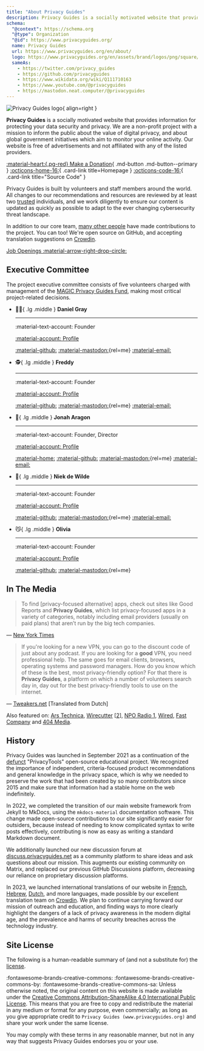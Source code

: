```yaml
---
title: "About Privacy Guides"
description: Privacy Guides is a socially motivated website that provides information for protecting your data security and privacy.
schema:
  "@context": https://schema.org
  "@type": Organization
  "@id": https://www.privacyguides.org/
  name: Privacy Guides
  url: https://www.privacyguides.org/en/about/
  logo: https://www.privacyguides.org/en/assets/brand/logos/png/square/pg-yellow.png
  sameAs:
    - https://twitter.com/privacy_guides
    - https://github.com/privacyguides
    - https://www.wikidata.org/wiki/Q111710163
    - https://www.youtube.com/@privacyguides
    - https://mastodon.neat.computer/@privacyguides
---
```

![Privacy Guides logo](assets/brand/logos/png/square/pg-yellow.png){ align=right }

**Privacy Guides** is a socially motivated website that provides information for protecting your data security and privacy. We are a non-profit project with a mission to inform the public about the value of digital privacy, and about global government initiatives which aim to monitor your online activity. Our website is free of advertisements and not affiliated with any of the listed providers.

[:material-heart:{.pg-red} Make a Donation](about/donate.md){ .md-button .md-button--primary }
[:octicons-home-16:](https://www.privacyguides.org){ .card-link title=Homepage }
[:octicons-code-16:](https://github.com/privacyguides/privacyguides.org){ .card-link title="Source Code" }

Privacy Guides is built by volunteers and staff members around the world. All changes to our recommendations and resources are reviewed by at least two [trusted](https://discuss.privacyguides.net/u?group=team&order=solutions&period=all) individuals, and we work diligently to ensure our content is updated as quickly as possible to adapt to the ever changing cybersecurity threat landscape.

In addition to our core team, [many other people](about/contributors.md) have made contributions to the project. You can too! We're open source on GitHub, and accepting translation suggestions on [Crowdin](https://crowdin.com/project/privacyguides).

[Job Openings :material-arrow-right-drop-circle:](about/jobs.md)

## Executive Committee
<!-- markdownlint-disable MD030 -->

The project executive committee consists of five volunteers charged with management of the [MAGIC Privacy Guides Fund](https://magicgrants.org/funds/privacy_guides), making most critical project-related decisions.

<div class="grid cards" markdown>

-   :polar_bear:{ .lg .middle } **Daniel Gray**

    ---

    :material-text-account: Founder

    [:material-account: Profile](https://discuss.privacyguides.net/u/dngray)

    [:material-github:](<https://github.com/dngray> "GitHub")
    [:material-mastodon:](https://mastodon.social/@dngray "@dngray@mastodon.social"){rel=me}
    [:material-email:](mailto:dngray@privacyguides.org "Email")

-   :detective:{ .lg .middle } **Freddy**

    ---

    :material-text-account: Founder

    [:material-account: Profile](https://discuss.privacyguides.net/u/freddy)

    [:material-github:](https://github.com/freddy-m "GitHub")
    [:material-mastodon:](https://social.lol/@freddy "@freddy@social.lol"){rel=me}
    [:material-email:](mailto:freddy@privacyguides.org "Email")

-   :robot:{ .lg .middle } **Jonah Aragon**

    ---

    :material-text-account: Founder, Director

    [:material-account: Profile](https://discuss.privacyguides.net/u/jonah)

    [:material-home:](https://www.jonaharagon.com "Homepage")
    [:material-github:](https://github.com/jonaharagon "GitHub")
    [:material-mastodon:](https://mastodon.neat.computer/@jonah "@jonah@neat.computer"){rel=me}
    [:material-email:](mailto:jonah@privacyguides.org "Email")

-   :cactus:{ .lg .middle } **Niek de Wilde**

    ---

    :material-text-account: Founder

    [:material-account: Profile](https://discuss.privacyguides.net/u/Niek-de-Wilde)

    [:material-github:](https://github.com/blacklight447 "GitHub")
    [:material-mastodon:](https://mastodon.social/@blacklight447 "@blacklight447@mastodon.social"){rel=me}
    [:material-email:](mailto:niekdewilde@privacyguides.org "Email")

-   :smirk_cat:{ .lg .middle } **Olivia**

    ---

    :material-text-account: Founder

    [:material-account: Profile](https://discuss.privacyguides.net/u/olivia)

    [:material-github:](https://github.com/hook9 "GitHub")
    [:material-mastodon:](https://mastodon.neat.computer/@oliviablob "@oliviablob@neat.computer"){rel=me}

</div>

## In The Media

> To find [privacy-focused alternative] apps, check out sites like Good Reports and **Privacy Guides**, which list privacy-focused apps in a variety of categories, notably including email providers (usually on paid plans) that aren’t run by the big tech companies.

— [New York Times](https://nytimes.com/wirecutter/guides/online-security-social-media-privacy)

> If you're looking for a new VPN, you can go to the discount code of just about any podcast. If you are looking for a **good** VPN, you need professional help. The same goes for email clients, browsers, operating systems and password managers. How do you know which of these is the best, most privacy-friendly option? For that there is **Privacy Guides**, a platform on which a number of volunteers search day in, day out for the best privacy-friendly tools to use on the internet.

— [Tweakers.net](https://tweakers.net/reviews/10568/op-zoek-naar-privacyvriendelijke-tools-niek-de-wilde-van-privacy-guides.html) [Translated from Dutch]

Also featured on: [Ars Technica](https://arstechnica.com/gadgets/2022/02/is-firefox-ok), [Wirecutter](https://nytimes.com/wirecutter/guides/practical-guide-to-securing-windows-pc) [[2](https://nytimes.com/wirecutter/guides/practical-guide-to-securing-your-mac)], [NPO Radio 1](https://nporadio1.nl/nieuws/binnenland/8eaff3a2-8b29-4f63-9b74-36d2b28b1fe1/ooit-online-eens-wat-doms-geplaatst-ga-jezelf-eens-googlen-en-kijk-dan-wat-je-tegenkomt), [Wired](https://wired.com/story/firefox-mozilla-2022), [Fast Company](https://fastcompany.com/91167564/mozilla-wants-you-to-love-firefox-again) and [404 Media](https://404media.co/privacy-service-optery-faces-backlash-after-plan-to-send-openai-user-data).

## History

Privacy Guides was launched in September 2021 as a continuation of the [defunct](about/privacytools.md) "PrivacyTools" open-source educational project. We recognized the importance of independent, criteria-focused product recommendations and general knowledge in the privacy space, which is why we needed to preserve the work that had been created by so many contributors since 2015 and make sure that information had a stable home on the web indefinitely.

In 2022, we completed the transition of our main website framework from Jekyll to MkDocs, using the `mkdocs-material` documentation software. This change made open-source contributions to our site significantly easier for outsiders, because instead of needing to know complicated syntax to write posts effectively, contributing is now as easy as writing a standard Markdown document.

We additionally launched our new discussion forum at [discuss.privacyguides.net](https://discuss.privacyguides.net) as a community platform to share ideas and ask questions about our mission. This augments our existing community on Matrix, and replaced our previous GitHub Discussions platform, decreasing our reliance on proprietary discussion platforms.

In 2023, we launched international translations of our website in [French](https://www.privacyguides.org/fr), [Hebrew](https://www.privacyguides.org/he), [Dutch](https://www.privacyguides.org/nl), and more languages, made possible by our excellent translation team on [Crowdin](https://crowdin.com/project/privacyguides). We plan to continue carrying forward our mission of outreach and education, and finding ways to more clearly highlight the dangers of a lack of privacy awareness in the modern digital age, and the prevalence and harms of security breaches across the technology industry.

## Site License

<div class="admonition danger" markdown>

The following is a human-readable summary of (and not a substitute for) the [license](https://github.com/privacyguides/privacyguides.org/blob/main/README.md#license).

</div>

:fontawesome-brands-creative-commons: :fontawesome-brands-creative-commons-by: :fontawesome-brands-creative-commons-sa: Unless otherwise noted, the original content on this website is made available under the [Creative Commons Attribution-ShareAlike 4.0 International Public License](https://github.com/privacyguides/privacyguides.org/blob/main/LICENSE). This means that you are free to copy and redistribute the material in any medium or format for any purpose, even commercially; as long as you give appropriate credit to `Privacy Guides (www.privacyguides.org)` and share your work under the same license.

You may comply with these terms in any reasonable manner, but not in any way that suggests Privacy Guides endorses you or your use.
